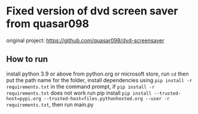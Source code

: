 # Fixed version of dvd screen saver from quasar098
original project: https://github.com/quasar098/dvd-screensaver

## How to run
install python 3.9 or above from python.org or microsoft store, run `cd` then put the path name for the folder, install dependencies using `pip install -r requirements.txt` in the command prompt, if  `pip install -r requirements.txt` does not work run pip install `pip install --trusted-host=pypi.org --trusted-host=files.pythonhosted.org --user -r requirements.txt`, then run main.py
